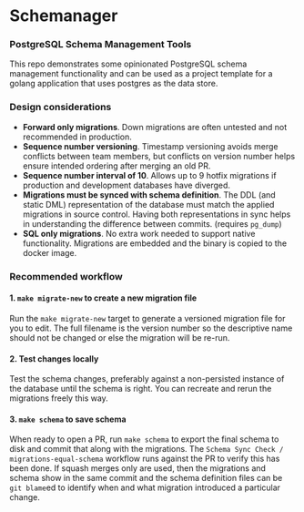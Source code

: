 # Schemanager
### PostgreSQL Schema Management Tools

This repo demonstrates some opinionated PostgreSQL schema management functionality and can be used as a project template 
for a golang application that uses postgres as the data store.

### Design considerations

- **Forward only migrations**. Down migrations are often untested and not recommended in production.
- **Sequence number versioning**. Timestamp versioning avoids merge conflicts between team members, but conflicts on 
  version number helps ensure intended ordering after merging an old PR.
- **Sequence number interval of 10**. Allows up to 9 hotfix migrations if production and development databases have diverged.
- **Migrations must be synced with schema definition**. The DDL (and static DML) representation of the database must match
  the applied migrations in source control. Having both representations in sync helps in understanding the difference
  between commits. (requires `pg_dump`)
- **SQL only migrations**. No extra work needed to support native functionality. Migrations are embedded and the binary
  is copied to the docker image.

### Recommended workflow

#### 1. `make migrate-new` to create a new migration file

Run the `make migrate-new` target to generate a versioned migration file for you to edit. The full filename is the
version number so the descriptive name should not be changed or else the migration will be re-run.

#### 2. Test changes locally

Test the schema changes, preferably against a non-persisted instance of the database until the schema is right. You can
recreate and rerun the migrations freely this way.

#### 3. `make schema` to save schema

When ready to open a PR, run `make schema` to export the final schema to disk and commit that along with the migrations.
The `Schema Sync Check / migrations-equal-schema` workflow runs against the PR to verify this has been done. If squash
merges only are used, then the migrations and schema show in the same commit and the schema definition files can be
`git blame`ed to identify when and what migration introduced a particular change.
